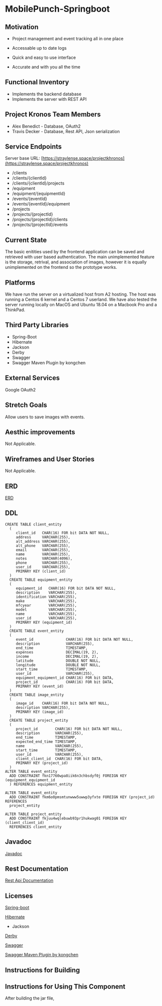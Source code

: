 # MobilePunch-Springboot

## Motivation
* Project management and event tracking all in one place

* Accessable up to date logs

* Quick and easy to use interface

* Accurate and with you all the time

## Functional Inventory
* Implements the backend database
* Implements the server with REST API



## Project Kronos Team Members

* Alex Benedict - Database, OAuth2 
* Travis Decker - Database, Rest API, Json serialization

## Service Endpoints

Server base URL: [https://straylense.space/projectkhronos](https://straylense.space/projectkhronos)

* /clients
* /clients/{clientId}
* /clients/{clientId}/projects
* /equipment
* /equipment/{equipmentId}
* /events/{eventId}
* /events/{eventId}/equipment
* /projects
* /projects/{projectId}
* /projects/{projectId}/clients
* /projects/{projectId}/events

## Current State

The basic enitities used by the frontend application can be saved and retrieved with user based authentication.  The main unimplemented feature is the storage, retrival, and association of images, however it is equally unimplemented on the frontend so the prototype works.

## Platforms
We have run the server on a virtualized host from A2 hosting.  The host was running a Centos 6 kernel and a Centos 7 userland.  We have also tested the server running locally on MacOS and Ubuntu 18.04 on a Macbook Pro and a ThinkPad.

## Third Party Libraries

* Spring-Boot
* Hibernate
* Jackson
* Derby
* Swagger
* Swagger Maven Plugin by kongchen

## External Services

Google OAuth2

## Stretch Goals

Allow users to save images with events. 

## Aesthic improvements

Not Applicable.

## Wireframes and User Stories

Not Applicable.

## ERD 

[ERD](DetailedERD.pdf)

## DDL

```
CREATE TABLE client_entity
  (
     client_id   CHAR(16) FOR bit DATA NOT NULL,
     address     VARCHAR(255),
     alt_address VARCHAR(255),
     alt_phone   VARCHAR(255),
     email       VARCHAR(255),
     name        VARCHAR(255),
     notes       VARCHAR(4096),
     phone       VARCHAR(255),
     user_id     VARCHAR(255),
     PRIMARY KEY (client_id)
  )
  CREATE TABLE equipment_entity
  (
     equipment_id   CHAR(16) FOR bit DATA NOT NULL,
     description    VARCHAR(255),
     identification VARCHAR(255),
     make           VARCHAR(255),
     mfcyear        VARCHAR(255),
     model          VARCHAR(255),
     name           VARCHAR(255),
     user_id        VARCHAR(255),
     PRIMARY KEY (equipment_id)
  )
  CREATE TABLE event_entity
  (
     event_id               CHAR(16) FOR bit DATA NOT NULL,
     description            VARCHAR(255),
     end_time               TIMESTAMP,
     expenses               DECIMAL(19, 2),
     income                 DECIMAL(19, 2),
     latitude               DOUBLE NOT NULL,
     longitude              DOUBLE NOT NULL,
     start_time             TIMESTAMP,
     user_id                VARCHAR(255),
     equipment_equipment_id CHAR(16) FOR bit DATA,
     project_id             CHAR(16) FOR bit DATA,
     PRIMARY KEY (event_id)
  )
  CREATE TABLE image_entity
  (
     image_id    CHAR(16) FOR bit DATA NOT NULL,
     description VARCHAR(255),
     PRIMARY KEY (image_id)
  )
  CREATE TABLE project_entity
  (
     project_id        CHAR(16) FOR bit DATA NOT NULL,
     description       VARCHAR(255),
     end_time          TIMESTAMP,
     expected_end_time TIMESTAMP,
     name              VARCHAR(255),
     start_time        TIMESTAMP,
     user_id           VARCHAR(255),
     client_client_id  CHAR(16) FOR bit DATA,
     PRIMARY KEY (project_id)
  )
ALTER TABLE event_entity
  ADD CONSTRAINT fkn17760wpa8iik6n3chbsdyf0j FOREIGN KEY (equipment_equipment_id
  ) REFERENCES equipment_entity

ALTER TABLE event_entity
  ADD CONSTRAINT fkm6o0pmsmtunwww5uwwp3yfxte FOREIGN KEY (project_id) REFERENCES
  project_entity

ALTER TABLE project_entity
  ADD CONSTRAINT fkjuu4wqlebuwb93pr1hukwag01 FOREIGN KEY (client_client_id)
  REFERENCES client_entity  

```


## Javadoc

[Javadoc](/docs/api/index.html)

## Rest Documentation

[Rest Api Documentation](docs/rest/api.md)

## Licenses

[Spring-boot](https://github.com/spring-projects/spring-boot/blob/master/LICENSE.txt)

[Hibernate](http://hibernate.org/community/license/)

* Jackson

[Derby](http://www.apache.org/licenses/LICENSE-2.0)

[Swagger](https://swagger.io/license/)

[Swagger Maven Plugin by kongchen](https://github.com/kongchen/swagger-maven-plugin/blob/master/LICENSE)


## Instructions for Building




## Instructions for Using This Component
After building the jar file,





